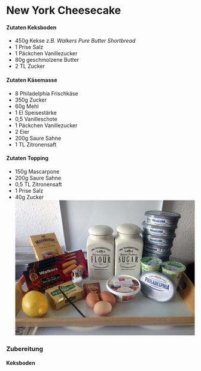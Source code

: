 # New York Cheesecake

#### Zutaten Keksboden
* 450g Kekse *z.B. Walkers Pure Butter Shortbread*
* 1 Prise Salz
* 1 Päckchen Vanillezucker
* 80g geschmolzene Butter
* 2 TL Zucker

#### Zutaten Käsemasse
* 8 Philadelphia Frischkäse
* 350g Zucker
* 60g Mehl
* 1 El Speisestärke
* 0,5 Vanilleschote
* 1 Päckchen Vanillezucker
* 2 Eier
* 200g Saure Sahne
* 1 TL Zitronensaft

#### Zutaten Topping
* 150g Mascarpone
* 200g Saure Sahne
* 0,5 TL Zitronensaft
* 1 Prise Salz
* 40g Zucker
![Zutaten](img/zutaten.jpg)

### Zubereitung

#### Keksboden
